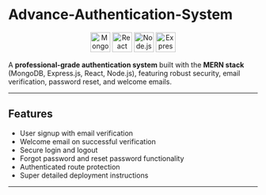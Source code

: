 # Advance-Authentication-System

<!-- MERN Stack Logo -->
<p align="center">
  <img src="https://raw.githubusercontent.com/mongodb-js/leaf/master/dist/mongodb-leaf_256x256.png" alt="MongoDB" height="40"/>
  <img src="https://upload.wikimedia.org/wikipedia/commons/a/a7/React-icon.svg" alt="React" height="40"/>
  <img src="https://upload.wikimedia.org/wikipedia/commons/d/d9/Node.js_logo.svg" alt="Node.js" height="40"/>
  <img src="https://upload.wikimedia.org/wikipedia/commons/6/64/Expressjs.png" alt="Express.js" height="40"/>
</p>

A **professional-grade authentication system** built with the **MERN stack** (MongoDB, Express.js, React, Node.js), featuring robust security, email verification, password reset, and welcome emails.

---

## Features

- User signup with email verification
- Welcome email on successful verification
- Secure login and logout
- Forgot password and reset password functionality
- Authenticated route protection
- Super detailed deployment instructions

---

 
